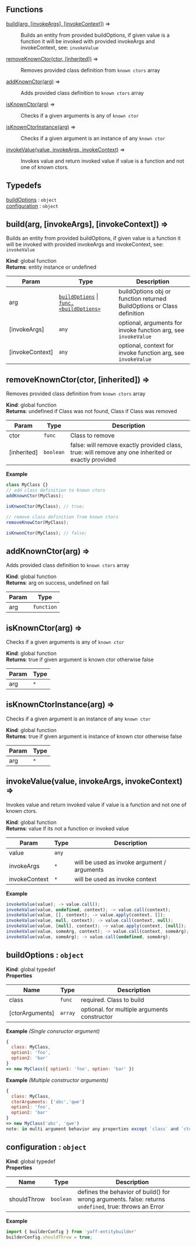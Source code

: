 ## Functions

<dl>
<dt><a href="#build">build(arg, [invokeArgs], [invokeContext])</a> ⇒</dt>
<dd><p>Builds an entity from provided buildOptions, if given value is a function it will be invoked with provided invokeArgs and invokeContext, see: <code>invokeValue</code></p>
</dd>
<dt><a href="#removeKnownCtor">removeKnownCtor(ctor, [inherited])</a> ⇒</dt>
<dd><p>Removes provided class definition from <code>known ctors</code> array</p>
</dd>
<dt><a href="#addKnownCtor">addKnownCtor(arg)</a> ⇒</dt>
<dd><p>Adds provided class definition to <code>known ctors</code> array</p>
</dd>
<dt><a href="#isKnownCtor">isKnownCtor(arg)</a> ⇒</dt>
<dd><p>Checks if a given arguments is any of <code>known ctor</code></p>
</dd>
<dt><a href="#isKnownCtorInstance">isKnownCtorInstance(arg)</a> ⇒</dt>
<dd><p>Checks if a given argument is an instance of any <code>known ctor</code></p>
</dd>
<dt><a href="#invokeValue">invokeValue(value, invokeArgs, invokeContext)</a> ⇒</dt>
<dd><p>Invokes value and return invoked value if value is a function and not one of known ctors.</p>
</dd>
</dl>

## Typedefs

<dl>
<dt><a href="#buildOptions">buildOptions</a> : <code>object</code></dt>
<dd></dd>
<dt><a href="#configuration">configuration</a> : <code>object</code></dt>
<dd></dd>
</dl>

<a name="build"></a>

## build(arg, [invokeArgs], [invokeContext]) ⇒
Builds an entity from provided buildOptions, if given value is a function it will be invoked with provided invokeArgs and invokeContext, see: `invokeValue`

**Kind**: global function  
**Returns**: entity instance or undefined  

| Param | Type | Description |
| --- | --- | --- |
| arg | [<code>buildOptions</code>](#buildOptions) \| [<code>func.&lt;buildOptions&gt;</code>](#buildOptions) | buildOptions obj or function returned BuildOptions or Class definition |
| [invokeArgs] | <code>any</code> | optional, arguments for invoke function arg, see `invokeValue` |
| [invokeContext] | <code>any</code> | optional, context for invoke function arg, see `invokeValue` |

<a name="removeKnownCtor"></a>

## removeKnownCtor(ctor, [inherited]) ⇒
Removes provided class definition from `known ctors` array

**Kind**: global function  
**Returns**: undefined if Class was not found, Class if Class was removed  

| Param | Type | Description |
| --- | --- | --- |
| ctor | <code>func</code> | Class to remove |
| [inherited] | <code>boolean</code> | false: will remove exactly provided class, true: will remove any one inherited or exactly provided |

**Example**  
```js
class MyClass {}// add class definition to known ctorsaddKnownCtor(MyClass);isKnwonCtor(MyClass); // true;// remove class definition from known ctorsremoveKnowCtor(MyClass);isKnwonCtor(MyClass); // false;
```
<a name="addKnownCtor"></a>

## addKnownCtor(arg) ⇒
Adds provided class definition to `known ctors` array

**Kind**: global function  
**Returns**: arg on success, undefined on fail  

| Param | Type |
| --- | --- |
| arg | <code>function</code> | 

<a name="isKnownCtor"></a>

## isKnownCtor(arg) ⇒
Checks if a given arguments is any of `known ctor`

**Kind**: global function  
**Returns**: true if given argument is known ctor otherwise false  

| Param | Type |
| --- | --- |
| arg | <code>\*</code> | 

<a name="isKnownCtorInstance"></a>

## isKnownCtorInstance(arg) ⇒
Checks if a given argument is an instance of any `known ctor`

**Kind**: global function  
**Returns**: true if given argument is instance of known ctor otherwise false  

| Param | Type |
| --- | --- |
| arg | <code>\*</code> | 

<a name="invokeValue"></a>

## invokeValue(value, invokeArgs, invokeContext) ⇒
Invokes value and return invoked value if value is a function and not one of known ctors.

**Kind**: global function  
**Returns**: value if its not a function or invoked value  

| Param | Type | Description |
| --- | --- | --- |
| value | <code>any</code> |  |
| invokeArgs | <code>\*</code> | will be used as invoke argument / arguments |
| invokeContext | <code>\*</code> | will be used as invoke context |

**Example**  
```js
invokeValue(value); -> value.call();invokeValue(value, undefined, context); -> value.call(context);invokeValue(value, [], context); -> value.apply(context, []);invokeValue(value, null, context); -> value.call(context, null);invokeValue(value, [null], context); -> value.apply(context, [null]);invokeValue(value, someArg, context); -> value.call(context, someArg);invokeValue(value, someArg); -> value.call(undefined, someArg);
```
<a name="buildOptions"></a>

## buildOptions : <code>object</code>
**Kind**: global typedef  
**Properties**

| Name | Type | Description |
| --- | --- | --- |
| class | <code>func</code> | required. Class to build |
| [ctorArguments] | <code>array</code> | optional. for multiple arguments constructor |

**Example** *(Single consructor argument)*  
```js
{
  class: MyClass,
  option1: 'foo',
  option2: 'bar'
}
=> new MyClass({ option1: 'foo', option: 'bar' })
```
**Example** *(Multiple constructor arguments)*  
```js
{
  class: MyClass,
  ctorArguments: ['abc','qwe']
  option1: 'foo',
  option2: 'bar'
}
=> new MyClass('abc', 'qwe')
note: in multi argument behavior any properties except `class` and `ctorArguments` will be ignnored
```
<a name="configuration"></a>

## configuration : <code>object</code>
**Kind**: global typedef  
**Properties**

| Name | Type | Description |
| --- | --- | --- |
| shouldThrow | <code>boolean</code> | defines the behavior of build() for wrong arguments. false: returns `undefined`, true: throws an Error |

**Example**  
```js
import { builderConfig } from 'yaff-entitybuilder'builderConfig.shouldThrow = true;
```
